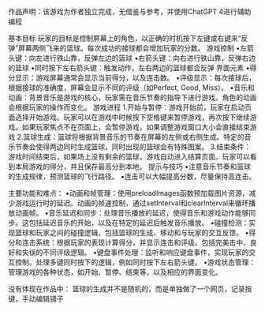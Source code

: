 

作品声明：该游戏为作者独立完成，无借鉴与参考，并使用ChatGPT 4进行辅助编程


基本目标
玩家的目标是控制屏幕上的角色，以正确的时机按下左键或右键来“反弹”屏幕两侧飞来的篮球。每次成功的接球都会增加玩家的分数。
游戏控制
•左箭头键：向左进行铁山靠，反弹左边的篮球
•右箭头键：向右进行铁山靠，反弹右边的篮球
•同时按下左右箭头键：触发动作，左右两边的篮球都会反弹
界面元素
•得分显示：游戏屏幕通常会显示当前得分，以及连击数。
•评级显示：每次接球后，根据接球的准确度，屏幕会显示不同的评级（如Perfect, Good, Miss）。
•音乐和动画：背景音乐是游戏的核心，玩家需在音乐节奏的指导下进行游戏。角色的动画会根据玩家的操作而变化。
游戏进程
1.开始与暂停：游戏开始前，玩家在启动页面选择开始游戏。玩家可以在游戏中时候按下空格键来暂停游戏，再次按下继续游戏。如果玩家焦点不在页面上，会暂停游戏，如果调整游戏窗口大小会直接结束游戏
2.篮球生成：篮球将根据背景音乐的节奏在屏幕的左侧或右侧生成。特定的音乐节奏会使得两边同时生成篮球，同时出现的篮球会有特殊图案。
3.结束条件：游戏时间结束后，如果场上没有剩余的篮球，游戏自动进入结算页面。玩家可以看到本局游戏的得分，并且保存最高分到本地。
提示与技巧
•注意音乐节奏和篮球的生成规律，预测篮球的飞行路径。
•连击可以大幅提高分数，尽量保持高连击。




主要功能和难点：
•动画和帧管理：使用preloadImages函数预加载图片资源，减少游戏运行时的延迟。动画的帧速控制，通过setInterval和clearInterval来循环播放动画帧。
•音乐延迟和同步：处理音乐播放的延迟，使得音乐和游戏动作能够同步。这包括延迟音乐的开始，以及在特定的延迟后触发音乐播放。
•碰撞检测：实现篮球和玩家之间的碰撞逻辑，包括篮球的生成、移动和与玩家的交互反馈。
•得分和连击系统：根据玩家的表现计算得分，并显示连击和评级。包括完美击中、良好和失误的不同评级逻辑。
•键盘事件处理：监听和响应键盘事件，实现玩家的交互控制。处理多键同时按下的逻辑，例如同时按下左右箭头键。
•游戏状态管理：管理游戏的各种状态，如开始、暂停、结束等，以及相应的界面变化。




没有体现在作品中：
篮球的生成并不是随机的，而是单独做了一个网页，记录按键，手动编辑铺子

